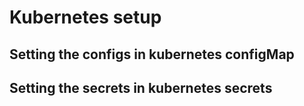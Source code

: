 # Kubernetes setup

## Setting the configs in kubernetes configMap

## Setting the secrets in kubernetes secrets
